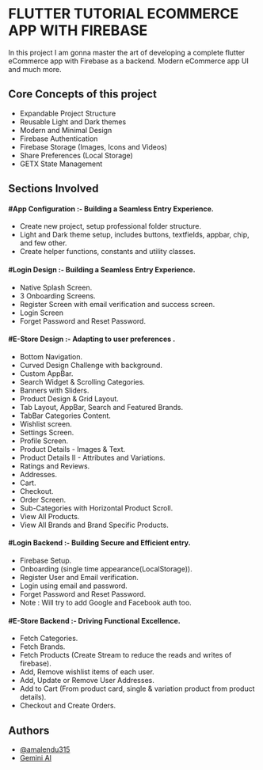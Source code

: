 
# FLUTTER TUTORIAL ECOMMERCE APP WITH FIREBASE

In this project I am gonna master the art of developing a complete flutter eCommerce app with Firebase as a backend. Modern eCommerce app UI and much more.


## Core Concepts of this project

- Expandable Project Structure
- Reusable Light and Dark themes
- Modern and Minimal Design
- Firebase Authentication
- Firebase Storage (Images, Icons and Videos)
- Share Preferences (Local Storage)
- GETX State Management


## Sections Involved

#### #App Configuration :- Building a Seamless Entry Experience.
- Create new project, setup professional folder structure.
- Light and Dark theme setup, includes buttons, textfields, appbar, chip, and few other.
- Create helper functions, constants and utility classes.
#### #Login Design :- Building a Seamless Entry Experience.
- Native Splash Screen.
- 3 Onboarding Screens.
- Register Screen with email verification and success screen.
- Login Screen
- Forget Password and Reset Password.
#### #E-Store Design :- Adapting to user preferences .
- Bottom Navigation.
- Curved Design Challenge with background.
- Custom AppBar.
- Search Widget & Scrolling Categories.
- Banners with Sliders.
- Product Design & Grid Layout.
- Tab Layout, AppBar, Search and Featured Brands.
- TabBar Categories Content.
- Wishlist screen.
- Settings Screen.
- Profile Screen.
- Product Details - Images & Text.
- Product Details II - Attributes and Variations.
- Ratings and Reviews.
- Addresses.
- Cart.
- Checkout.
- Order Screen.
- Sub-Categories with Horizontal Product Scroll.
- View All Products.
- View All Brands and Brand Specific Products.
#### #Login Backend :- Building Secure and Efficient entry.
- Firebase Setup.
- Onboarding (single time appearance(LocalStorage)).
- Register User and Email verification.
- Login using email and password.
- Forget Password and Reset Password.
- Note : Will try to add Google and Facebook auth too. 
#### #E-Store Backend :- Driving Functional Excellence.
- Fetch Categories.
- Fetch Brands.
- Fetch Products (Create Stream to reduce the reads and writes of firebase).
- Add, Remove wishlist items of each user.
- Add, Update or Remove User Addresses.
- Add to Cart (From product card, single & variation product from product details).
- Checkout and Create Orders.



## Authors

- [@amalendu315](https://www.github.com/amalendu315)
- [Gemini AI](https://www.gemini.google.com/app)


